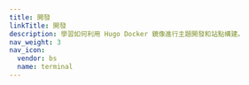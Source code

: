 ```yaml
---
title: 開發
linkTitle: 開發
description: 學習如何利用 Hugo Docker 鏡像進行主題開發和站點構建。
nav_weight: 3
nav_icon:
  vendor: bs
  name: terminal
---
```


